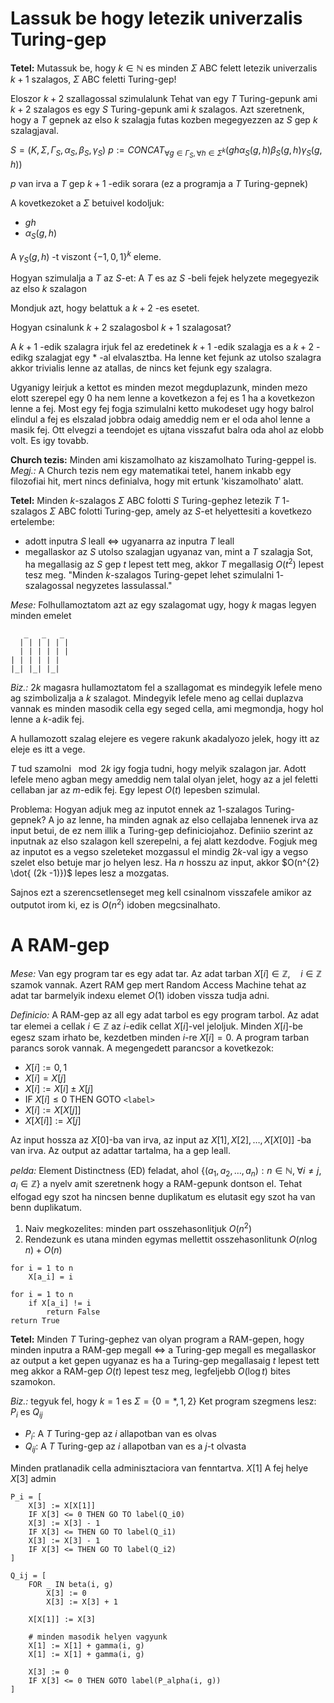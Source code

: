 # Lassuk be hogy letezik univerzalis Turing-gep
**Tetel:** Mutassuk be, hogy $k \in \mathbb{N}$ es minden $\Sigma$ ABC felett letezik univerzalis $k+1$ szalagos, $\Sigma$ ABC feletti Turing-gep!

Eloszor $k+2$ szallagossal szimulalunk
Tehat van egy $T$ Turing-gepunk ami $k+2$ szalagos es egy $S$ Turing-gepunk ami $k$ szalagos.
Azt szeretnenk, hogy a $T$ gepnek az elso $k$ szalagja futas kozben megegyezzen az $S$ gep $k$ szalagjaval.

$S = (K, \Sigma, \Gamma_{S}, \alpha_{S}, \beta_{S}, \gamma_{S})$
$p:= CONCAT_{\forall g \in \Gamma_{S}, \forall h \in \Sigma ^{k}}(gh\alpha_{S}(g, h) \beta_{S}(g, h) \gamma_{S}(g, h))$

$p$ van irva a $T$ gep $k+1$ -edik sorara (ez a programja a $T$ Turing-gepnek)

A kovetkezoket a $\Sigma$ betuivel kodoljuk:
- $gh$
- $\alpha_{S}(g, h)$

A $\gamma_{S}(g, h)$ -t viszont $\{ -1, 0, 1 \}^{k}$ eleme.

Hogyan szimulalja a $T$ az $S$-et:
A $T$ es az $S$ -beli fejek helyzete megegyezik az elso $k$ szalagon

Mondjuk azt, hogy belattuk a $k+2$ -es esetet.

Hogyan csinalunk $k+2$ szalagosbol $k+1$ szalagosat?

A $k+1$ -edik szalagra irjuk fel az eredetinek $k+1$ -edik szalagja es a $k+2$ -edikg szalagjat egy $*$ -al elvalasztba.
Ha lenne ket fejunk az utolso szalagra akkor trivialis lenne az atallas, de nincs ket fejunk egy szalagra.

Ugyanigy leirjuk a kettot es minden mezot megduplazunk, minden mezo elott szerepel egy $0$ ha nem lenne a kovetkezon a fej es $1$ ha a kovetkezon lenne a fej.
Most egy fej fogja szimulalni ketto mukodeset ugy hogy balrol elindul a fej es elszalad jobbra odaig ameddig nem er el oda ahol lenne a masik fej. Ott elvegzi a teendojet es ujtana visszafut balra oda ahol az elobb volt. Es igy tovabb.

**Church tezis:** Minden ami kiszamolhato az kiszamolhato Turing-geppel is.
*Megj.:* A Church tezis nem egy matematikai tetel, hanem inkabb egy filozofiai hit, mert nincs definialva, hogy mit ertunk 'kiszamolhato' alatt.

**Tetel:** Minden $k$-szalagos $\Sigma$ ABC folotti $S$ Turing-gephez letezik $T$ $1$-szalagos $\Sigma$ ABC folotti Turing-gep, amely az $S$-et helyettesiti a kovetkezo ertelembe:
- adott inputra $S$ leall $\iff$ ugyanarra az inputra $T$ leall
- megallaskor az $S$ utolso szalagjan ugyanaz van, mint a $T$ szalagja
Sot, ha megallasig az $S$ gep $t$ lepest tett meg, akkor $T$ megallasig $O(t^{2})$ lepest tesz meg.
"Minden $k$-szalagos Turing-gepet lehet szimulalni $1$-szalagossal negyzetes lassulassal."

*Mese:* Folhullamoztatom azt az egy szalagomat ugy, hogy $k$ magas legyen minden emelet
```
   _   _   _
  | | | | | |
  | | | | | |
| | | | | |
|_| |_| |_|
```

*Biz.:* $2k$ magasra hullamoztatom fel a szallagomat es mindegyik lefele meno ag szimbolizalja a $k$ szalagot.
Mindegyik lefele meno ag cellai duplazva vannak es minden masodik cella egy seged cella, ami megmondja, hogy hol lenne a $k$-adik fej.

A hullamozott szalag elejere es vegere rakunk akadalyozo jelek, hogy itt az eleje es itt a vege.

$T$ tud szamolni $\mod 2k$ igy fogja tudni, hogy melyik szalagon jar.
Adott lefele meno agban megy ameddig nem talal olyan jelet, hogy az a jel feletti cellaban jar az $m$-edik fej.
Egy lepest $O(t)$ lepesben szimulal.

Problema: Hogyan adjuk meg az inputot ennek az $1$-szalagos Turing-gepnek?
A jo az lenne, ha minden agnak az elso cellajaba lennenek irva az input betui, de ez nem illik a Turing-gep definiciojahoz.
Definiio szerint az inputnak az elso szalagon kell szerepelni, a fej alatt kezdodve.
Fogjuk meg az inputot es a vegso szeleteket mozgassul el mindig $2k$-val igy a vegso szelet elso betuje mar jo helyen lesz.
Ha $n$ hosszu az input, akkor $O(n^{2} \dot{ (2k -1)})$ lepes lesz a mozgatas.

Sajnos ezt a szerencsetlenseget meg kell csinalnom visszafele amikor az outputot irom ki, ez is $O(n^{2})$ idoben megcsinalhato.

# A RAM-gep
*Mese:* Van egy program tar es egy adat tar. Az adat tarban $X[i] \in \mathbb{Z}, \quad i \in \mathbb{Z}$ szamok vannak.
Azert RAM gep mert Random Access Machine tehat az adat tar barmelyik indexu elemet $O(1)$ idoben vissza tudja adni.

*Definicio:* A RAM-gep az all egy adat tarbol es egy program tarbol. Az adat tar elemei a cellak $i \in \mathbb{Z}$ az $i$-edik cellat $X[i]$-vel jeloljuk. Minden $X[i]$-be egesz szam irhato be, kezdetben minden $i$-re $X[i] = 0$.
A program tarban parancs sorok vannak. A megengedett parancsor a kovetkezok:
- $X[i] := 0, 1$
- $X[i] = X[j]$
- $X[i] := X[i] \pm X[j]$
- IF $X[i] \leq 0$ THEN GOTO `<label>`
- $X[i] := X[X[j]]$
- $X[X[i]] := X[j]$

Az input hossza az $X[0]$-ba van irva, az input az $X[1], X[2], \dots, X[X[0]]$ -ba van irva.
Az output az adattar tartalma, ha a gep leall.

*pelda:* Element Distinctness (ED) feladat, ahol $\{ (a_{1}, a_{2}, \dots, a_{n}): n \in \mathbb{N}, \; \forall i\neq j, \; a_{i} \in \mathbb{Z} \}$ a nyelv amit szeretnenk hogy a RAM-gepunk dontson el. Tehat elfogad egy szot ha nincsen benne duplikatum es elutasit egy szot ha van benn duplikatum.

1. Naiv megkozelites: minden part osszehasonlitjuk $O(n^{2})$
2. Rendezunk es utana minden egymas mellettit osszehasonlitunk $O(n\log n) + O(n)$
```
for i = 1 to n
	X[a_i] = i

for i = 1 to n
	if X[a_i] != i
		return False
return True
```

**Tetel:** Minden $T$ Turing-gephez van olyan program a RAM-gepen, hogy minden inputra a RAM-gep megall $\iff$ a Turing-gep megall es megallaskor az output a ket gepen ugyanaz es ha a Turing-gep megallasaig $t$ lepest tett meg akkor a RAM-gep $O(t)$ lepest tesz meg, legfeljebb $O(\log t)$ bites szamokon.

*Biz.:* tegyuk fel, hogy $k = 1$ es $\Sigma = \{ 0=*, 1, 2 \}$
Ket program szegmens lesz: $P_{i}$ es $Q_{ij}$
- $P_{i}$: A $T$ Turing-gep az $i$ allapotban van es olvas
- $Q_{ij}$: A $T$ Turing-gep az $i$ allapotban van es a $j$-t olvasta

Minden pratlanadik cella adminisztaciora van fenntartva.
$X[1]$ A fej helye
$X[3]$ admin

```
P_i = [
	X[3] := X[X[1]]
	IF X[3] <= 0 THEN GO TO label(Q_i0)
	X[3] := X[3] - 1
	IF X[3] <= THEN GO TO label(Q_i1)
	X[3] := X[3] - 1
	IF X[3] <= THEN GO TO label(Q_i2)
]
```

```
Q_ij = [
	FOR _ IN beta(i, g)
		X[3] := 0
		X[3] := X[3] + 1
	
	X[X[1]] := X[3]
	
	# minden masodik helyen vagyunk
	X[1] := X[1] + gamma(i, g)
	X[1] := X[1] + gamma(i, g)

	X[3] := 0
	IF X[3] <= 0 THEN GOTO label(P_alpha(i, g))
]
```



